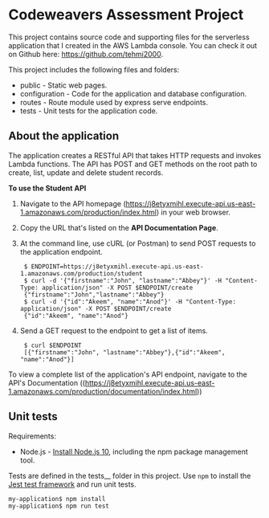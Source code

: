 # Codeweavers Assessment Project

This project contains source code and supporting files for the serverless application that I created in the AWS Lambda console. You can check it out on Github here: https://github.com/tehmi2000.

This project includes the following files and folders:

- public - Static web pages.
- configuration - Code for the application and database configuration.
- routes - Route module used by express serve endpoints.
- tests - Unit tests for the application code.

## About the application

The application creates a RESTful API that takes HTTP requests and invokes Lambda functions. The API has POST and GET methods on the root path to create, list, update and delete student records. 

**To use the Student API**

1. Navigate to the API homepage (https://j8etyxmihl.execute-api.us-east-1.amazonaws.com/production/index.html) in your web browser.
1. Copy the URL that's listed on the **API Documentation Page**.
1. At the command line, use cURL (or Postman) to send POST requests to the application endpoint.

        $ ENDPOINT=https://j8etyxmihl.execute-api.us-east-1.amazonaws.com/production/student
        $ curl -d '{"firstname":"John", "lastname":"Abbey"}' -H "Content-Type: application/json" -X POST $ENDPOINT/create
        {"firstname":"John","lastname":"Abbey"}
        $ curl -d '{"id":"Akeem", "name":"Anod"}' -H "Content-Type: application/json" -X POST $ENDPOINT/create
        {"id":"Akeem", "name":"Anod"}

1. Send a GET request to the endpoint to get a list of items.

        $ curl $ENDPOINT
        [{"firstname":"John", "lastname":"Abbey"},{"id":"Akeem", "name":"Anod"}]


To view a complete list of the application's API endpoint, navigate to the API's Documentation ((https://j8etyxmihl.execute-api.us-east-1.amazonaws.com/production/documentation/index.html))

## Unit tests

Requirements:

* Node.js - [Install Node.js 10](https://nodejs.org/en/), including the npm package management tool.

Tests are defined in the tests__ folder in this project. Use `npm` to install the [Jest test framework](https://jestjs.io/) and run unit tests.

```bash
my-application$ npm install
my-application$ npm run test
```
